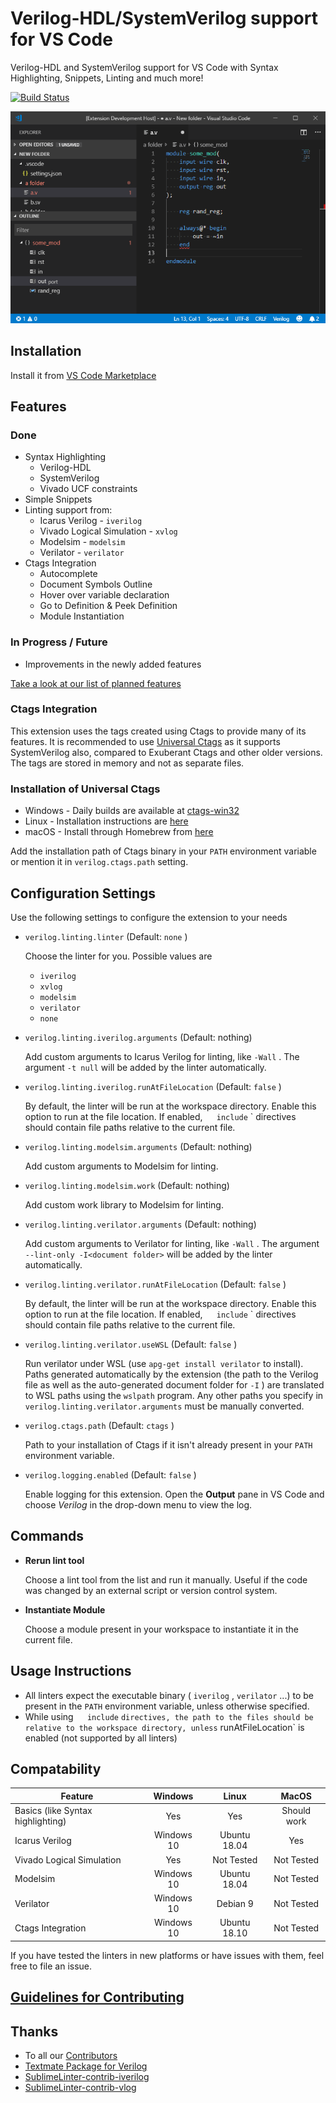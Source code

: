 # Verilog-HDL/SystemVerilog support for VS Code

Verilog-HDL and SystemVerilog support for VS Code with Syntax Highlighting, Snippets, Linting and much more!

[![Build Status](https://travis-ci.org/mshr-h/vscode-verilog-hdl-support.svg?branch=master)](https://travis-ci.org/mshr-h/vscode-verilog-hdl-support)

![sample](images/sample.gif)

## Installation

Install it from [VS Code Marketplace](https://marketplace.visualstudio.com/items/mshr-h.VerilogHDL)

## Features

### Done

* Syntax Highlighting
    - Verilog-HDL
    - SystemVerilog
    - Vivado UCF constraints
* Simple Snippets
* Linting support from:
    - Icarus Verilog - `iverilog`
    - Vivado Logical Simulation - `xvlog`
    - Modelsim - `modelsim`
    - Verilator - `verilator`
* Ctags Integration
    - Autocomplete
    - Document Symbols Outline
    - Hover over variable declaration
    - Go to Definition & Peek Definition
    - Module Instantiation

### In Progress / Future

* Improvements in the newly added features

[Take a look at our list of planned features](https://github.com/mshr-h/vscode-verilog-hdl-support/issues/25)

### Ctags Integration

This extension uses the tags created using Ctags to provide many of its features. It is recommended to use [Universal Ctags](https://github.com/universal-ctags/ctags) as it supports SystemVerilog also, compared to Exuberant Ctags and other older versions. The tags are stored in memory and not as separate files.

### Installation of Universal Ctags

* Windows - Daily builds are available at [ctags-win32](https://github.com/universal-ctags/ctags-win32)
* Linux - Installation instructions are [here](https://github.com/universal-ctags/ctags/blob/master/docs/autotools.rst)
* macOS - Install through Homebrew from [here](https://github.com/universal-ctags/homebrew-universal-ctags)

Add the installation path of Ctags binary in your `PATH` environment variable or mention it in `verilog.ctags.path` setting.

## Configuration Settings

Use the following settings to configure the extension to your needs

* `verilog.linting.linter` (Default: `none` )

    Choose the linter for you. Possible values are

    - `iverilog`
    - `xvlog`
    - `modelsim`
    - `verilator`
    - `none`
* `verilog.linting.iverilog.arguments` (Default: nothing)

    Add custom arguments to Icarus Verilog for linting, like `-Wall` . The argument `-t null` will be added by the linter automatically.

* `verilog.linting.iverilog.runAtFileLocation` (Default: `false` )

    By default, the linter will be run at the workspace directory. Enable this option to run at the file location. If enabled, ` `  ` include` ` directives should contain file paths relative to the current file.

* `verilog.linting.modelsim.arguments` (Default: nothing)

    Add custom arguments to Modelsim for linting.

* `verilog.linting.modelsim.work` (Default: nothing)

    Add custom work library to Modelsim for linting.

* `verilog.linting.verilator.arguments` (Default: nothing)

    Add custom arguments to Verilator for linting, like `-Wall` . The argument `--lint-only -I<document folder>` will be added by the linter automatically.

* `verilog.linting.verilator.runAtFileLocation` (Default: `false` )

    By default, the linter will be run at the workspace directory. Enable this option to run at the file location. If enabled, ` `  ` include` ` directives should contain file paths relative to the current file.

* `verilog.linting.verilator.useWSL` (Default: `false` )

    Run verilator under WSL (use `apg-get install verilator` to install).  Paths generated automatically by the
    extension (the path to the Verilog file as well as the auto-generated document folder for `-I` ) are translated
    to WSL paths using the `wslpath` program.  Any other paths you specify in `verilog.linting.verilator.arguments`
    must be manually converted.

* `verilog.ctags.path` (Default: `ctags` )

    Path to your installation of Ctags if it isn't already present in your `PATH` environment variable.

* `verilog.logging.enabled` (Default: `false` )

    Enable logging for this extension. Open the **Output** pane in VS Code and choose *Verilog* in the drop-down menu to view the log.

## Commands

* **Rerun lint tool**

    Choose a lint tool from the list and run it manually. Useful if the code was changed by an external script or version control system.

* **Instantiate Module**

    Choose a module present in your workspace to instantiate it in the current file.

## Usage Instructions

* All linters expect the executable binary ( `iverilog` , `verilator` ...) to be present in the `PATH` environment variable, unless otherwise specified.
* While using ` `  ` include`  ` directives, the path to the files should be relative to the workspace directory, unless ` runAtFileLocation` is enabled (not supported by all linters)

## Compatability

| Feature                           |   Windows  |     Linux    |    MacOS    |
|-----------------------------------|:----------:|:------------:|:-----------:|
| Basics (like Syntax highlighting) |     Yes    |      Yes     | Should work |
| Icarus Verilog                    | Windows 10 | Ubuntu 18.04 |     Yes     |
| Vivado Logical Simulation         |     Yes    |  Not Tested  |  Not Tested |
| Modelsim                          | Windows 10 | Ubuntu 18.04 |  Not Tested |
| Verilator                         | Windows 10 |   Debian 9   |  Not Tested |
| Ctags Integration                 | Windows 10 | Ubuntu 18.10 |  Not Tested |

If you have tested the linters in new platforms or have issues with them, feel free to file an issue.

## [Guidelines for Contributing](./CONTRIBUTING.md)

## Thanks

* To all our [Contributors](https://github.com/mshr-h/vscode-verilog-hdl-support/graphs/contributors)
* [Textmate Package for Verilog](https://github.com/textmate/verilog.tmbundle)
* [SublimeLinter-contrib-iverilog](https://github.com/jfcherng/SublimeLinter-contrib-iverilog)
* [SublimeLinter-contrib-vlog](https://github.com/dave2pi/SublimeLinter-contrib-vlog)
